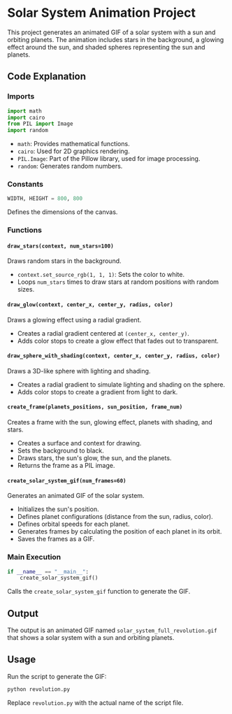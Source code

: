 # Solar System Animation Project

This project generates an animated GIF of a solar system with a sun and orbiting planets. The animation includes stars in the background, a glowing effect around the sun, and shaded spheres representing the sun and planets.

## Code Explanation

### Imports
```python
import math
import cairo
from PIL import Image
import random
```
- `math`: Provides mathematical functions.
- `cairo`: Used for 2D graphics rendering.
- `PIL.Image`: Part of the Pillow library, used for image processing.
- `random`: Generates random numbers.

### Constants
```python
WIDTH, HEIGHT = 800, 800
```
Defines the dimensions of the canvas.

### Functions

#### `draw_stars(context, num_stars=100)`
Draws random stars in the background.
- `context.set_source_rgb(1, 1, 1)`: Sets the color to white.
- Loops `num_stars` times to draw stars at random positions with random sizes.

#### `draw_glow(context, center_x, center_y, radius, color)`
Draws a glowing effect using a radial gradient.
- Creates a radial gradient centered at `(center_x, center_y)`.
- Adds color stops to create a glow effect that fades out to transparent.

#### `draw_sphere_with_shading(context, center_x, center_y, radius, color)`
Draws a 3D-like sphere with lighting and shading.
- Creates a radial gradient to simulate lighting and shading on the sphere.
- Adds color stops to create a gradient from light to dark.

#### `create_frame(planets_positions, sun_position, frame_num)`
Creates a frame with the sun, glowing effect, planets with shading, and stars.
- Creates a surface and context for drawing.
- Sets the background to black.
- Draws stars, the sun's glow, the sun, and the planets.
- Returns the frame as a PIL image.

#### `create_solar_system_gif(num_frames=60)`
Generates an animated GIF of the solar system.
- Initializes the sun's position.
- Defines planet configurations (distance from the sun, radius, color).
- Defines orbital speeds for each planet.
- Generates frames by calculating the position of each planet in its orbit.
- Saves the frames as a GIF.

### Main Execution
```python
if __name__ == "__main__":
    create_solar_system_gif()
```
Calls the `create_solar_system_gif` function to generate the GIF.

## Output
The output is an animated GIF named `solar_system_full_revolution.gif` that shows a solar system with a sun and orbiting planets.

## Usage
Run the script to generate the GIF:
```bash
python revolution.py
```
Replace `revolution.py` with the actual name of the script file.
